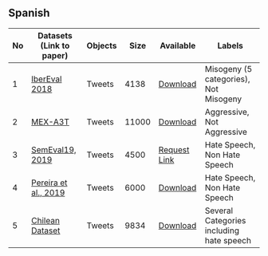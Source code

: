 ## Spanish

| No | Datasets (Link to paper) | Objects | Size | Available | Labels |
| --- | --- | --- | --- | --- | --- |
| 1 | [IberEval 2018](http://ceur-ws.org/Vol-2150/overview-AMI.pdf) | Tweets | 4138 | [Download](https://amiibereval2018.wordpress.com/important-dates/data/) | Misogeny (5 categories), Not Misogeny |
| 2 | [MEX-A3T](http://ceur-ws.org/Vol-2150/overview-mex-a3t.pdf) | Tweets | 11000 | [Download](https://mexa3t.wixsite.com/home/aggressive-detection-track) | Aggressive, Not Aggressive |
| 3 | [SemEval19, 2019](https://www.aclweb.org/anthology/S19-2007.pdf) | Tweets | 4500 | [Request Link](http://hatespeech.di.unito.it/hateval.html) | Hate Speech, Non Hate Speech |
| 4 | [Pereira et al., 2019](https://www.mdpi.com/1424-8220/19/21/4654) | Tweets | 6000 | [Download](https://zenodo.org/record/2592149#.XmuNJahKg2w) | Hate Speech, Non Hate Speech |
| 5 | [Chilean Dataset](https://aclanthology.org/2022.woah-1.pdf#page=136) | Tweets | 9834 | [Download](https://github.com/aymeam/Datasets-for-Hate-Speech-Detection/tree/master/Chilean%20dataset) | Several Categories including hate speech |